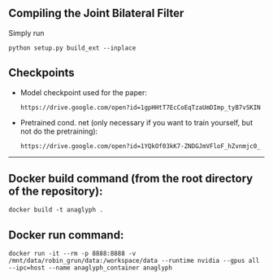 Compiling the Joint Bilateral Filter
--------------------------------------

Simply run
```
python setup.py build_ext --inplace
```

Checkpoints
--------------------------------------

* Model checkpoint used for the paper:

  `https://drive.google.com/open?id=1gpHHtT7EcCoEqTzaUmDImp_tyB7vSKIN`

* Pretrained cond. net (only necessary if you want to train yourself, but not do the pretraining):

  `https://drive.google.com/open?id=1YQkOf03kK7-ZNDGJmVFloF_hZvnmjc0_`


--------------------------------------

## Docker build command (from the root directory of the repository):
`docker build -t anaglyph .`

## Docker run command:
`docker run -it --rm -p 8888:8888 -v /mnt/data/robin_grun/data:/workspace/data --runtime nvidia --gpus all --ipc=host --name anaglyph_container anaglyph`
